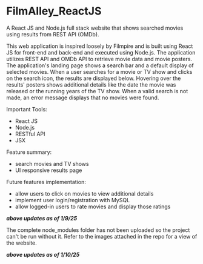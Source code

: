 # FilmAlley_ReactJS
A React JS and Node.js full stack website that shows searched movies using results from REST API (OMDb).

This web application is inspired loosely by Filmpire and is built using React JS for front-end and back-end and executed using Node.js. The application utilizes REST API and OMDb API to retrieve movie data and movie posters.  
The application's landing page shows a search bar and a default display of selected movies. When a user searches for a movie or TV show and clicks on the search icon, the results are displayed below. Hovering over the results' posters shows additional details like the date the movie was released or the running years of the TV show. When a valid search is not made, an error message displays that no movies were found. 

Important Tools:
- React JS
- Node.js
- RESTful API
- JSX

Feature summary: 
- search movies and TV shows
- UI responsive results page

Future features implementation:
- allow users to click on movies to view additional details
- implement user login/registration with MySQL
- allow logged-in users to rate movies and display those ratings


***above updates as of 1/9/25***

The complete node_modules folder has not been uploaded so the project can't be run without it. Refer to the images attached in the repo for a view of the website. 

***above updates as of 1/10/25***


